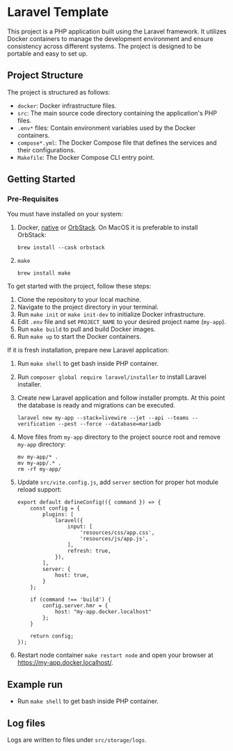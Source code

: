 # Laravel Template

This project is a PHP application built using the Laravel framework. It utilizes Docker containers to manage the development
environment and ensure consistency across different systems. The project is designed to be portable and easy to set up.

## Project Structure

The project is structured as follows:

- `docker`: Docker infrastructure files.
- `src`: The main source code directory containing the application's PHP files.
- `.env*` files: Contain environment variables used by the Docker containers.
- `compose*.yml`: The Docker Compose file that defines the services and their configurations.
- `Makefile`: The Docker Compose CLI entry point.

## Getting Started

### Pre-Requisites

You must have installed on your system:

1. Docker, [native](https://docs.docker.com/engine/install/) or [OrbStack](https://docs.orbstack.dev/install). On MacOS it is preferable to install OrbStack:
    ```
    brew install --cask orbstack
    ```
   
1. `make`
    ```
    brew install make
    ```

To get started with the project, follow these steps:

1. Clone the repository to your local machine.
1. Navigate to the project directory in your terminal.
1. Run `make init` or `make init-dev` to initialize Docker infrastructure.
1. Edit `.env` file and set `PROJECT_NAME` to your desired project name (`my-app`).
1. Run `make build` to pull and build Docker images.
1. Run `make up` to start the Docker containers.

If it is fresh installation, prepare new Laravel application:

1. Run `make shell` to get bash inside PHP container.
1. Run `composer global require laravel/installer` to install Laravel installer.
1. Create new Laravel application and follow installer prompts. At this point the database is ready and migrations can be executed.

   ```
   laravel new my-app --stack=livewire --jet --api --teams --verification --pest --force --database=mariadb
   ```

1. Move files from `my-app` directory to the project source root and remove `my-app` directory:

   ```
   mv my-app/* .
   mv my-app/.* .
   rm -rf my-app/
   ```

1. Update `src/vite.config.js`, add `server` section for proper hot module reload support:
    
    ```
    export default defineConfig(({ command }) => {
        const config = {
            plugins: [
                laravel({
                    input: [
                        'resources/css/app.css',
                        'resources/js/app.js',
                    ],
                    refresh: true,
                }),
            ],
            server: {
                host: true,
            }
        };
    
        if (command !== 'build') {
            config.server.hmr = {
                host: "my-app.docker.localhost"
            };
        }
    
        return config;
    });

1. Restart node container `make restart node`  and open your browser at https://my-app.docker.localhost/.

## Example run

- Run `make shell` to get bash inside PHP container.

## Log files

Logs are written to files under `src/storage/logs`.
